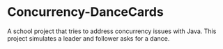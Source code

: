 # Concurrency-DanceCards
A school project that tries to address concurrency issues with Java. This project simulates a leader and follower asks for a dance. 
